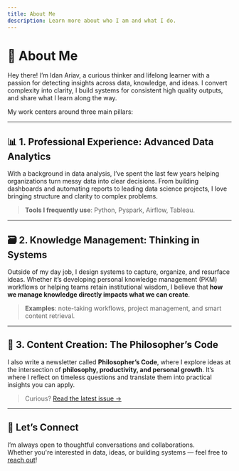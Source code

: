 ```yaml
---
title: About Me
description: Learn more about who I am and what I do.
---
```


# 🧠 About Me

Hey there! I’m Idan Ariav, a curious thinker and lifelong learner with a passion for detecting insights across data, knowledge, and ideas. I convert complexity into clarity, I build systems for consistent high quality outputs, and share what I learn along the way.

My work centers around three main pillars:

---

## 📊 1. Professional Experience: Advanced Data Analytics

With a background in data analysis, I’ve spent the last few years helping organizations turn messy data into clear decisions. From building dashboards and automating reports to leading data science projects, I love bringing structure and clarity to complex problems.

> **Tools I frequently use**: Python, Pyspark, Airflow, Tableau.

---

## 🗃️ 2. Knowledge Management: Thinking in Systems

Outside of my day job, I design systems to capture, organize, and resurface ideas. Whether it’s developing personal knowledge management (PKM) workflows or helping teams retain institutional wisdom, I believe that **how we manage knowledge directly impacts what we can create**.

> **Examples**: note-taking workflows, project management, and smart content retrieval.

---

## 📝 3. Content Creation: The Philosopher’s Code

I also write a newsletter called **Philosopher’s Code**, where I explore ideas at the intersection of **philosophy, productivity, and personal growth**. It’s where I reflect on timeless questions and translate them into practical insights you can apply.

> Curious? [Read the latest issue →](/blog/)

---

## 🌱 Let’s Connect

I’m always open to thoughtful conversations and collaborations.  
Whether you're interested in data, ideas, or building systems — feel free to [reach out](https://docs.google.com/forms/d/e/1FAIpQLSegq_JHmtPSa7oXblPg4866E72IuEFVFZEeAKgGBqPQJo97RA/viewform?usp=sf_link)!
